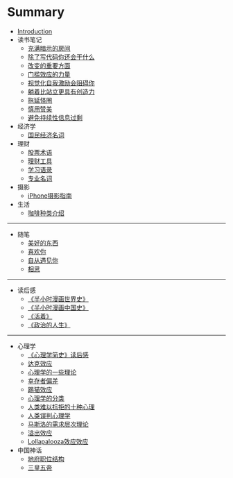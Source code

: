 # Summary

* [Introduction](README.md)
* 读书笔记
  * [充满暗示的房间](读书笔记/充满暗示的房间.md)
  * [ 除了写代码你还会干什么](读书笔记/除了写代码你还会干什么.md)
  * [改变的重要方面](读书笔记/改变的重要方面.md)
  * [门槛效应的力量](读书笔记/门槛效应的力量.md)
  * [视觉化自我激励会阻碍你](读书笔记/视觉化自我激励会阻碍你.md)
  * [躺着比站立更具有创造力](读书笔记/躺着比站立更具有创造力.md)
  * [拖延怪圈](读书笔记/拖延怪圈.md)
  * [慎用赞美](读书笔记/慎用赞美.md)
  * [避免持续性信息过剩](读书笔记/避免持续性信息过剩.md)
* 经济学
  * [国民经济名词](经济学/国民经济名词.md)
* 理财
  * [股票术语](理财/股票术语.md)
  * [理财工具](理财/理财工具.md)
  * [学习语录](理财/学习语录.md)
  * [专业名词](理财/专业名词.md)
* 摄影
  * [iPhone摄影指南](摄影/iPhone摄影指南.md)
* 生活
  * [咖啡种类介绍](生活/咖啡种类介绍.md)

---

* 随笔
  * [美好的东西](随笔/美好的东西.md)
  * [喜欢你](随笔/喜欢你.md)
  * [自从遇见你](随笔/自从遇见你.md)
  * [相思](随笔/相思.md)

---

* 读后感
  * [《半小时漫画世界史》](读后感/《半小时漫画世界史》.md)
  * [《半小时漫画中国史》](读后感/《半小时漫画中国史》.md)
  * [《活着》](读后感/《活着》.md)
  * [《政治的人生》](读后感/《政治的人生》.md)

---

* 心理学
  * [《心理学简史》读后感](心理学/《心理学简史》读后感.md)
  * [达克效应](心理学/达克效应.md)
  * [心理学的一些理论](心理学/心理学的一些理论.md)
  * [幸存者偏差](心理学/幸存者偏差.md)
  * [踢猫效应](心理学/踢猫效应.md)
  * [心理学的分类](心理学/心理学的分类.md)
  * [人类难以抗拒的十种心理](心理学/人类难以抗拒的十种心理.md)
  * [人类误判心理学](心理学/人类误判心理学.md)
  * [马斯洛的需求层次理论](心理学/马斯洛的需求层次理论.md)
  * [溢出效应](心理学/溢出效应.md)
  * [Lollapalooza效应效应](心理学/Lollapalooza效应.md)
* 中国神话
  * [地府职位结构](中国神话/地府职位结构.md)
  * [三皇五帝](三皇五帝.md)

